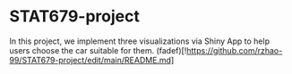 # STAT679-project

In this project, we implement three visualizations via Shiny App to help users choose the car suitable for them.
(fadef)[!https://github.com/rzhao-99/STAT679-project/edit/main/README.md]
